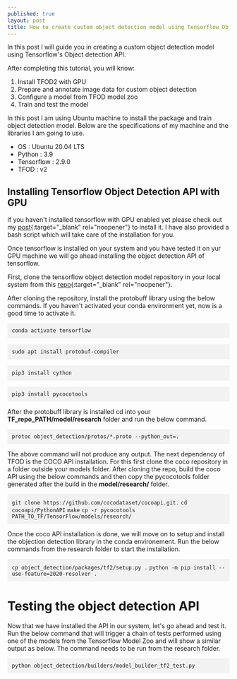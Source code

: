 ```yaml
---
published: true
layout: post
title: How to create custom object detection model using Tensorflow Object Detection API
---
```

In this post I will guide you in creating a custom object detection model using Tensorflow's  Object detection API.

After completing this tutorial, you will know:

1. Install TFOD2 with GPU
2. Prepare and annotate image data for custom object detection
3. Configure a model from TFOD model zoo
4. Train and test the model

In this post I am using Ubuntu machine to install the package and train object detection model. Below are the specifications of my machine and the libraries I am going to use.

- OS : Ubuntu 20.04 LTS
- Python : 3.9
- Tensorflow : 2.9.0
- TFOD : v2

## Installing Tensorflow Object Detection API with GPU

If you haven't installed tensorflow with GPU enabled yet please check out my [post](https://errolpereira.github.io/how-to-install-CUDA-and-cuDNN-on-ubuntu/){:target="_blank" rel="noopener"} to install it. I have also provided a bash script which will take care of the installation for you.

Once tensorflow is installed on your system and you have tested it on yur GPU machine we will go ahead installing the object detection API of tensorflow.

First, clone the tensorflow object detection model repository in your local system from this [repo](https://github.com/tensorflow/models){:target="_blank" rel="noopener"}.

After cloning the repository, install the protobuff library using the below commands. If you haven't activated your conda environment yet, now is a good time to activate it.

<p style="background-color:#f2f2f2; padding:10px;"><code>conda activate tensorflow</code></p>
<p style="background-color:#f2f2f2; padding:10px;"><code>sudo apt install protobuf-compiler</code></p>
<p style="background-color:#f2f2f2; padding:10px;"><code>pip3 install cython
</code></p>
<p style="background-color:#f2f2f2; padding:10px;"><code>pip3 install pycocotools
</code></p>

After the protobuff library is installed cd into your **TF_repo_PATH/model/research** folder and run the below command.

<p style="background-color:#f2f2f2; padding:10px;"><code>protoc object_detection/protos/*.proto --python_out=.</code></p>

The above command will not produce any output. The next dependency of TFOD is the COCO API installation. For this first clone the coco repository in a folder outside your models folder. After cloning the repo, build the coco API using the below commands and then copy the pycocotools folder generated after the build in the **model/research/** folder.

<p style="background-color:#f2f2f2; padding:10px;">
  <code>git clone https://github.com/cocodataset/cocoapi.git.</code>
  <code>cd cocoapi/PythonAPI</code>
  <code>make</code>
  <code>cp -r pycocotools PATH_TO_TF/TensorFlow/models/research/</code>
</p>

Once the coco API installation is done, we will move on to setup and install the objection detection library in the conda environement. Run the below commands from the  research folder to start the installation.

<p style="background-color:#f2f2f2; padding:10px;">
  <code>cp object_detection/packages/tf2/setup.py .</code>
  <code>python -m pip install --use-feature=2020-resolver .</code>
</p>

# Testing the object detection API

Now that we have installed the API in our system, let's go ahead and test it. Run the below command that will trigger a chain of tests performed using one of the models from the Tensorflow Model Zoo and will show a similar output as below. The command needs to be run from the research folder.

<p style="background-color:#f2f2f2; padding:10px;"><code>python object_detection/builders/model_builder_tf2_test.py</code></p>

